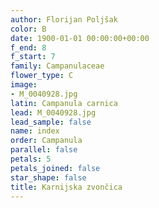 ```yaml
---
author: Florijan Poljšak
color: B
date: 1900-01-01 00:00:00+00:00
f_end: 8
f_start: 7
family: Campanulaceae
flower_type: C
image:
- M_0040928.jpg
latin: Campanula carnica
lead: M_0040928.jpg
lead_sample: false
name: index
order: Campanula
parallel: false
petals: 5
petals_joined: false
star_shape: false
title: Karnijska zvončica
---
```


